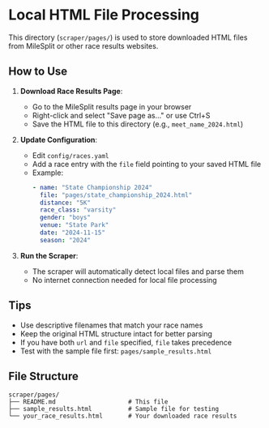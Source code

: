 # Local HTML File Processing

This directory (`scraper/pages/`) is used to store downloaded HTML files from MileSplit or other race results websites.

## How to Use

1. **Download Race Results Page**:
   - Go to the MileSplit results page in your browser
   - Right-click and select "Save page as..." or use Ctrl+S
   - Save the HTML file to this directory (e.g., `meet_name_2024.html`)

2. **Update Configuration**:
   - Edit `config/races.yaml`
   - Add a race entry with the `file` field pointing to your saved HTML file
   - Example:
     ```yaml
     - name: "State Championship 2024"
       file: "pages/state_championship_2024.html"
       distance: "5K"
       race_class: "varsity"
       gender: "boys"
       venue: "State Park"
       date: "2024-11-15"
       season: "2024"
     ```

3. **Run the Scraper**:
   - The scraper will automatically detect local files and parse them
   - No internet connection needed for local file processing

## Tips

- Use descriptive filenames that match your race names
- Keep the original HTML structure intact for better parsing
- If you have both `url` and `file` specified, `file` takes precedence
- Test with the sample file first: `pages/sample_results.html`

## File Structure

```
scraper/pages/
├── README.md                    # This file
├── sample_results.html          # Sample file for testing
└── your_race_results.html       # Your downloaded race results
```
